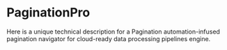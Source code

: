 # PaginationPro
Here is a unique technical description for a Pagination automation-infused pagination navigator for cloud-ready data processing pipelines engine.
